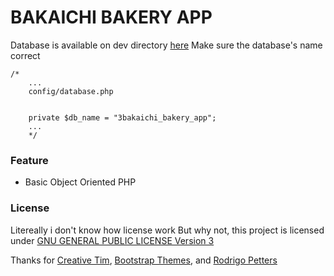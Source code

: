 # BAKAICHI BAKERY APP

Database is available on dev directory [here](./dev/3bakaichi_bakery_app.sql)
Make sure the database's name correct

```
/*
	...
	config/database.php


    private $db_name = "3bakaichi_bakery_app";
    ...
    */
```

### Feature
- Basic Object Oriented PHP

### License
Litereally i don't know how license work
But why not, this project is licensed under [GNU GENERAL PUBLIC LICENSE Version 3](./LICENSE.md)

Thanks for [Creative Tim](http://www.creative-tim.com), [Bootstrap Themes](https://bootstrapthemes.co/), and [Rodrigo Petters](https://github.com/rodrigofmp)